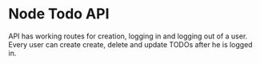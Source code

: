 # Node Todo API

API has working routes for creation, logging in and logging out of a user.
Every user can create create, delete and update TODOs after he is logged in.
